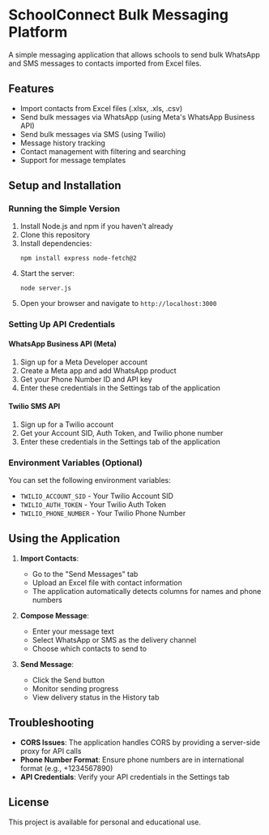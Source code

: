 # SchoolConnect Bulk Messaging Platform

A simple messaging application that allows schools to send bulk WhatsApp and SMS messages to contacts imported from Excel files.

## Features

- Import contacts from Excel files (.xlsx, .xls, .csv)
- Send bulk messages via WhatsApp (using Meta's WhatsApp Business API)
- Send bulk messages via SMS (using Twilio)
- Message history tracking
- Contact management with filtering and searching
- Support for message templates

## Setup and Installation

### Running the Simple Version

1. Install Node.js and npm if you haven't already
2. Clone this repository
3. Install dependencies:
   ```
   npm install express node-fetch@2
   ```
4. Start the server:
   ```
   node server.js
   ```
5. Open your browser and navigate to `http://localhost:3000`

### Setting Up API Credentials

#### WhatsApp Business API (Meta)

1. Sign up for a Meta Developer account
2. Create a Meta app and add WhatsApp product
3. Get your Phone Number ID and API key
4. Enter these credentials in the Settings tab of the application

#### Twilio SMS API

1. Sign up for a Twilio account
2. Get your Account SID, Auth Token, and Twilio phone number
3. Enter these credentials in the Settings tab of the application

### Environment Variables (Optional)

You can set the following environment variables:

- `TWILIO_ACCOUNT_SID` - Your Twilio Account SID
- `TWILIO_AUTH_TOKEN` - Your Twilio Auth Token
- `TWILIO_PHONE_NUMBER` - Your Twilio Phone Number

## Using the Application

1. **Import Contacts**: 
   - Go to the "Send Messages" tab
   - Upload an Excel file with contact information
   - The application automatically detects columns for names and phone numbers

2. **Compose Message**: 
   - Enter your message text
   - Select WhatsApp or SMS as the delivery channel
   - Choose which contacts to send to

3. **Send Message**:
   - Click the Send button
   - Monitor sending progress
   - View delivery status in the History tab

## Troubleshooting

- **CORS Issues**: The application handles CORS by providing a server-side proxy for API calls
- **Phone Number Format**: Ensure phone numbers are in international format (e.g., +1234567890)
- **API Credentials**: Verify your API credentials in the Settings tab

## License

This project is available for personal and educational use.